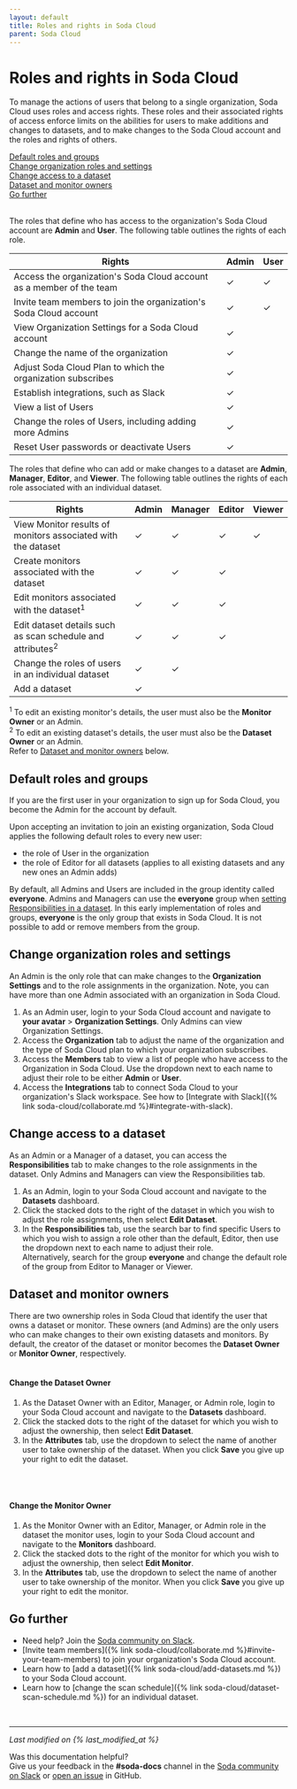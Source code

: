 ```yaml
---
layout: default
title: Roles and rights in Soda Cloud
parent: Soda Cloud
---
```


# Roles and rights in Soda Cloud

To manage the actions of users that belong to a single organization, Soda Cloud uses roles and access rights. These roles and their associated rights of access enforce limits on the abilities for users to make additions and changes to datasets, and to make changes to the Soda Cloud account and the roles and rights of others. 

[Default roles and groups](#default-roles-and-groups)<br />
[Change organization roles and settings](#change-organization-roles-and-settings)<br />
[Change access to a dataset](#change-access-to-a-dataset)<br />
[Dataset and monitor owners](#dataset-and-monitor-owners)<br />
[Go further](#go-further)<br />
<br />

The roles that define who has access to the organization's Soda Cloud account are **Admin** and **User**. The following table outlines the rights of each role.

| Rights                                                                 | Admin | User | 
|------------------------------------------------------------------------|-------|------|
| Access the organization's Soda Cloud account as a member of the team   |   ✓   |   ✓  | 
| Invite team members to join the organization's Soda Cloud account      |   ✓   |   ✓  | 
| View Organization Settings for a Soda Cloud account                    |   ✓   |      | 
| Change the name of the organization                                    |   ✓   |      | 
| Adjust Soda Cloud Plan to which the organization subscribes            |   ✓   |      | 
| Establish integrations, such as Slack                                  |   ✓   |      | 
| View a list of Users                                                   |   ✓   |      | 
| Change the roles of Users, including adding more Admins                |   ✓   |      | 
| Reset User passwords or deactivate Users                               |   ✓   |      | 


The roles that define who can add or make changes to a dataset are **Admin**, **Manager**, **Editor**, and **Viewer**. The following table outlines the rights of each role associated with an individual dataset.

| Rights                                                                   | Admin | Manager | Editor | Viewer |
|--------------------------------------------------------------------------|-------|---------|--------|--------|
| View Monitor results of monitors associated with the dataset             |   ✓   |    ✓    |    ✓   |    ✓   |
| Create monitors associated with the dataset            |   ✓   |    ✓    |    ✓   |        |
| Edit monitors associated with the dataset<sup>1</sup>  |   ✓   |    ✓    |    ✓   |        |
| Edit dataset details such as scan schedule and attributes<sup>2</sup>    |   ✓   |    ✓    |    ✓   |        |
| Change the roles of users in an individual dataset                      |   ✓   |    ✓    |        |        |
| Add a dataset                                                            |   ✓   |         |        |        |

<sup>1</sup> To edit an existing monitor's details, the user must also be the **Monitor Owner** or an Admin. <br />
<sup>2</sup> To edit an existing dataset's details, the user must also be the **Dataset Owner** or an Admin. <br />
Refer to [Dataset and monitor owners](#dataset-and-monitor-owners) below.

## Default roles and groups

If you are the first user in your organization to sign up for Soda Cloud, you become the Admin for the account by default. 

Upon accepting an invitation to join an existing organization, Soda Cloud applies the following default roles to every new user:
- the role of User in the organization
- the role of Editor for all datasets (applies to all existing datasets and any new ones an Admin adds)

By default, all Admins and Users are included in the group identity called **everyone**. Admins and Managers can use the **everyone** group when [setting Responsibilities in a dataset](#change-access-to-a-dataset). In this early implementation of roles and groups, **everyone** is the only group that exists in Soda Cloud. It is not possible to add or remove members from the group. 


## Change organization roles and settings

An Admin is the only role that can make changes to the **Organization Settings** and to the role assignments in the organization. Note, you can have more than one Admin associated with an organization in Soda Cloud. 

1. As an Admin user, login to your Soda Cloud account and navigate to **your avatar** > **Organization Settings**. Only Admins can view Organization Settings.
2. Access the **Organization** tab to adjust the name of the organization and the type of Soda Cloud plan to which your organization subscribes. 
3. Access the **Members** tab to view a list of people who have access to the Organization in Soda Cloud. Use the dropdown next to each name to adjust their role to be either **Admin** or **User**.
4. Access the **Integrations** tab to connect Soda Cloud to your organization's Slack workspace. See how to [Integrate with Slack]({% link soda-cloud/collaborate.md %}#integrate-with-slack).

## Change access to a dataset

As an Admin or a Manager of a dataset, you can access the **Responsibilities** tab to make changes to the role assignments in the dataset. Only Admins and Managers can view the Responsibilities tab.

1. As an Admin, login to your Soda Cloud account and navigate to the **Datasets** dashboard. 
2. Click the stacked dots to the right of the dataset in which you wish to adjust the role assignments, then select **Edit Dataset**.
3. In the **Responsibilities** tab, use the search bar to find specific Users to which you wish to assign a role other than the default, Editor, then use the dropdown next to each name to adjust their role. <br /> Alternatively, search for the group **everyone** and change the default role of the group from Editor to Manager or Viewer.


## Dataset and monitor owners

There are two ownership roles in Soda Cloud that identify the user that owns a dataset or monitor. These owners (and Admins) are the only users who can make changes to their own existing datasets and monitors. By default, the creator of the dataset or monitor becomes the **Dataset Owner** or **Monitor Owner**, respectively. 
<br />
<br />

#### Change the Dataset Owner

1. As the Dataset Owner with an Editor, Manager, or Admin role, login to your Soda Cloud account and navigate to the **Datasets** dashboard. 
2. Click the stacked dots to the right of the dataset for which you wish to adjust the ownership, then select **Edit Dataset**.
3. In the **Attributes** tab, use the dropdown to select the name of another user to take ownership of the dataset. When you click **Save** you give up your right to edit the dataset.
<br />
<br />

#### Change the Monitor Owner

1. As the Monitor Owner with an Editor, Manager, or Admin role in the dataset the monitor uses, login to your Soda Cloud account and navigate to the **Monitors** dashboard. 
2. Click the stacked dots to the right of the monitor for which you wish to adjust the ownership, then select **Edit Monitor**.
3. In the **Attributes** tab, use the dropdown to select the name of another user to take ownership of the monitor. When you click **Save** you give up your right to edit the monitor.

## Go further

* Need help? Join the <a href="http://community.soda.io/slack" target="_blank"> Soda community on Slack</a>.
* [Invite team members]({% link soda-cloud/collaborate.md %}#invite-your-team-members) to join your organization's Soda Cloud account.
* Learn how to [add a dataset]({% link soda-cloud/add-datasets.md %}) to your Soda Cloud account.
* Learn how to [change the scan schedule]({% link soda-cloud/dataset-scan-schedule.md %}) for an individual dataset.
<br />

---
*Last modified on {% last_modified_at %}*

Was this documentation helpful? <br /> Give us your feedback in the **#soda-docs** channel in the <a href="http://community.soda.io/slack" target="_blank"> Soda community on Slack</a> or <a href="https://github.com/sodadata/docs/issues/new" target="_blank">open an issue</a> in GitHub.